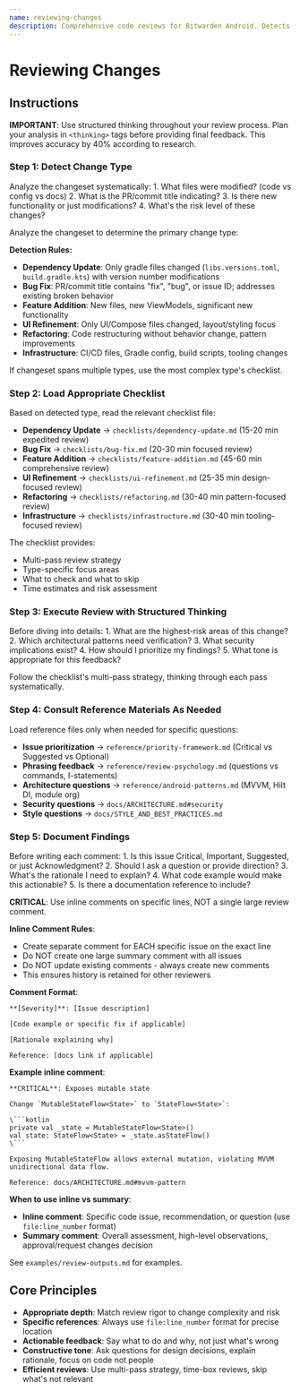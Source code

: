 ```yaml
---
name: reviewing-changes
description: Comprehensive code reviews for Bitwarden Android. Detects change type (dependency update, bug fix, feature, UI, refactoring, infrastructure) and applies appropriate review depth. Validates MVVM patterns, Hilt DI, security requirements, and test coverage per project standards. Use when reviewing pull requests, checking commits, analyzing code changes, or evaluating architectural compliance.
---
```


# Reviewing Changes

## Instructions

**IMPORTANT**: Use structured thinking throughout your review process. Plan your analysis in `<thinking>` tags before providing final feedback. This improves accuracy by 40% according to research.

### Step 1: Detect Change Type

<thinking>
Analyze the changeset systematically:
1. What files were modified? (code vs config vs docs)
2. What is the PR/commit title indicating?
3. Is there new functionality or just modifications?
4. What's the risk level of these changes?
</thinking>

Analyze the changeset to determine the primary change type:

**Detection Rules:**
- **Dependency Update**: Only gradle files changed (`libs.versions.toml`, `build.gradle.kts`) with version number modifications
- **Bug Fix**: PR/commit title contains "fix", "bug", or issue ID; addresses existing broken behavior
- **Feature Addition**: New files, new ViewModels, significant new functionality
- **UI Refinement**: Only UI/Compose files changed, layout/styling focus
- **Refactoring**: Code restructuring without behavior change, pattern improvements
- **Infrastructure**: CI/CD files, Gradle config, build scripts, tooling changes

If changeset spans multiple types, use the most complex type's checklist.

### Step 2: Load Appropriate Checklist

Based on detected type, read the relevant checklist file:

- **Dependency Update** → `checklists/dependency-update.md` (15-20 min expedited review)
- **Bug Fix** → `checklists/bug-fix.md` (20-30 min focused review)
- **Feature Addition** → `checklists/feature-addition.md` (45-60 min comprehensive review)
- **UI Refinement** → `checklists/ui-refinement.md` (25-35 min design-focused review)
- **Refactoring** → `checklists/refactoring.md` (30-40 min pattern-focused review)
- **Infrastructure** → `checklists/infrastructure.md` (30-40 min tooling-focused review)

The checklist provides:
- Multi-pass review strategy
- Type-specific focus areas
- What to check and what to skip
- Time estimates and risk assessment

### Step 3: Execute Review with Structured Thinking

<thinking>
Before diving into details:
1. What are the highest-risk areas of this change?
2. Which architectural patterns need verification?
3. What security implications exist?
4. How should I prioritize my findings?
5. What tone is appropriate for this feedback?
</thinking>

Follow the checklist's multi-pass strategy, thinking through each pass systematically.

### Step 4: Consult Reference Materials As Needed

Load reference files only when needed for specific questions:

- **Issue prioritization** → `reference/priority-framework.md` (Critical vs Suggested vs Optional)
- **Phrasing feedback** → `reference/review-psychology.md` (questions vs commands, I-statements)
- **Architecture questions** → `reference/android-patterns.md` (MVVM, Hilt DI, module org)
- **Security questions** → `docs/ARCHITECTURE.md#security`
- **Style questions** → `docs/STYLE_AND_BEST_PRACTICES.md`

### Step 5: Document Findings

<thinking>
Before writing each comment:
1. Is this issue Critical, Important, Suggested, or just Acknowledgment?
2. Should I ask a question or provide direction?
3. What's the rationale I need to explain?
4. What code example would make this actionable?
5. Is there a documentation reference to include?
</thinking>

**CRITICAL**: Use inline comments on specific lines, NOT a single large review comment.

**Inline Comment Rules**:
- Create separate comment for EACH specific issue on the exact line
- Do NOT create one large summary comment with all issues
- Do NOT update existing comments - always create new comments
- This ensures history is retained for other reviewers

**Comment Format**:
```
**[Severity]**: [Issue description]

[Code example or specific fix if applicable]

[Rationale explaining why]

Reference: [docs link if applicable]
```

**Example inline comment**:
```
**CRITICAL**: Exposes mutable state

Change `MutableStateFlow<State>` to `StateFlow<State>`:

\```kotlin
private val _state = MutableStateFlow<State>()
val state: StateFlow<State> = _state.asStateFlow()
\```

Exposing MutableStateFlow allows external mutation, violating MVVM unidirectional data flow.

Reference: docs/ARCHITECTURE.md#mvvm-pattern
```

**When to use inline vs summary**:
- **Inline comment**: Specific code issue, recommendation, or question (use `file:line_number` format)
- **Summary comment**: Overall assessment, high-level observations, approval/request changes decision

See `examples/review-outputs.md` for examples.

## Core Principles

- **Appropriate depth**: Match review rigor to change complexity and risk
- **Specific references**: Always use `file:line_number` format for precise location
- **Actionable feedback**: Say what to do and why, not just what's wrong
- **Constructive tone**: Ask questions for design decisions, explain rationale, focus on code not people
- **Efficient reviews**: Use multi-pass strategy, time-box reviews, skip what's not relevant
